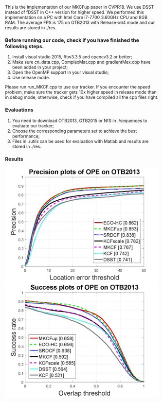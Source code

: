 This is the implementation of our MKCFup paper in CVPR18.  We use DSST instead of fDSST in C++ version for higher speed.
We performed this implementation on a PC with Intel Core i7-7700 3.60GHz CPU and 8GB RAM.
The average FPS is 175 on OTB2013 with Release-x64 mode and our results are stored in ./res.

### Before running our code, check if you have finished the following steps.

1. Install visual studio 2015, fftw3.3.5 and opencv3.2 or better;
2. Make sure cn_data.cpp, ComplexMat.cpp and gradientMex.cpp have been added in your project;
3. Open the OpenMP support in your visual studio;
4. Use release mode.

Please run run_MKCF.cpp to use our tracker. If you encounter the speed problem, make sure the tracker gets 10x higher speed in release mode than in debug mode, otherwise, check if you have compiled all the cpp files right.

### Evaluations

1. You need to download OTB2013, OTB2015 or NfS in ./sequences to evaluate our tracker;
2. Choose the corresponding parameters set to achieve the best performance;
3. Files in ./utils can be used for evaluation with Matlab and results are stored in ./res.

### Results
![image](4PRE_trackers_OTB2013.jpg)![image](4AUC_trackers_OTB2013.jpg)
